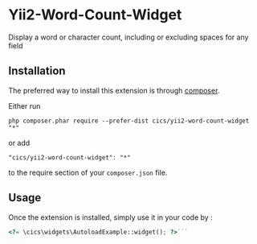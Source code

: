 Yii2-Word-Count-Widget
======================
Display a word or character count, including or excluding spaces for any field

Installation
------------

The preferred way to install this extension is through [composer](http://getcomposer.org/download/).

Either run

```
php composer.phar require --prefer-dist cics/yii2-word-count-widget "*"
```

or add

```
"cics/yii2-word-count-widget": "*"
```

to the require section of your `composer.json` file.


Usage
-----

Once the extension is installed, simply use it in your code by  :

```php
<?= \cics\widgets\AutoloadExample::widget(); ?>```